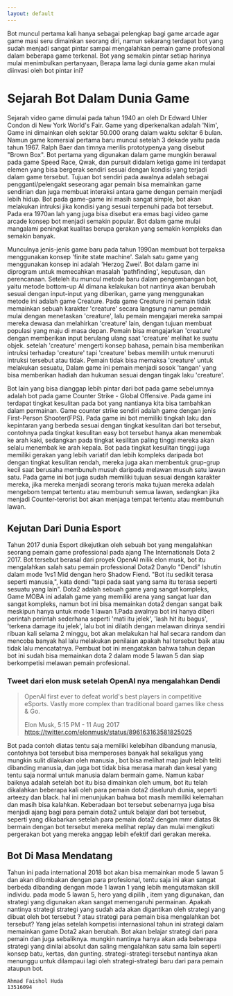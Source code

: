 ```yaml
---
layout: default
---
```


Bot muncul pertama kali hanya sebagai pelengkap bagi game arcade agar game masi seru dimainkan seorang diri, namun sekarang terdapat bot yang sudah menjadi sangat pintar sampai mengalahkan pemain game profesional dalam beberapa game terkenal. Bot yang semakin pintar setiap harinya mulai menimbulkan pertanyaan, Berapa lama lagi dunia game akan mulai diinvasi oleh bot pintar ini?

# Sejarah Bot Dalam Dunia Game

  Sejarah video game dimulai pada tahun 1940 an oleh Dr Edward Uhler Condon di New York World's Fair. Game yang diperkenalkan adalah 'Nim', Game ini dimainkan oleh sekitar 50.000 orang dalam waktu sekitar 6 bulan. Namun game komersial pertama baru muncul setelah 3 dekade yaitu pada tahun 1967. Ralph Baer dan timnya merilis prototypenya yang disebut "Brown Box". Bot pertama yang digunakan dalam game mungkin berawal pada game Speed Race, Qwak, dan pursuit didalam ketiga game ini terdapat elemen yang bisa bergerak sendiri sesuai dengan kondisi yang terjadi dalam game tersebut. Tujuan bot sendiri pada awalnya adalah sebagai pengganti/pelengakt seseorang agar pemain bisa memainkan game sendirian dan juga membuat interaksi antara game dengan pemain menjadi lebih hidup. Bot pada game-game ini masih sangat simple, bot akan melakukan intruksi jika kondisi yang sesuai terpenuhi pada bot tersebut. Pada era 1970an lah yang juga bisa disebut era emas bagi video game arcade  konsep bot menjadi semakin popular. Bot dalam game mulai mangalami peningkat kualitas berupa gerakan yang semakin kompleks dan semakin banyak.

  Munculnya jenis-jenis game baru pada tahun 1990an membuat bot terpaksa menggunakan konsep 'finite state machine'. Salah satu game yang menggunakan konsep ini adalah 'Herzog Zwei'. Bot dalam game ini diprogram untuk memecahkan masalah 'pathfinding', keputusan, dan perencanaan. Seteleh itu muncul metode baru dalam pengembangan bot, yaitu metode bottom-up AI dimana kelakukan bot nantinya akan berubah sesuai dengan input-input yang diberikan, game yang menggunakan metode ini adalah game Creature. Pada game Creature ini pemain tidak memainkan sebuah karakter 'creature' secara langsung namun pemain mulai dengan menetaskan 'creature', lalu pemain mengajari mereka sampai mereka dewasa dan melahirkan 'creature' lain, dengan tujuan membuat populasi yang maju di masa depan. Pemain bisa mengajarkan 'creature' dengan memberikan input berulang ulang saat 'creature' melihat ke suatu objek. setelah 'creature' mengerti konsep bahasa, pemain bisa memberikan intruksi terhadap 'creature' tapi 'creature' bebas memilih untuk menuruti intruksi tersebut atau tidak. Pemain tidak bisa memaksa 'creature' untuk melakukan sesuatu, Dalam game ini pemain menjadi sosok 'tangan' yang bisa memberikan hadiah dan hukuman sesuai dengan tingak laku 'creature'.

  Bot lain yang bisa dianggap lebih pintar dari bot pada game sebelumnya adalah bot pada game Counter Strike - Global Offensive. Pada game ini terdapat tingkat kesulitan pada bot yang nantianya kita bisa tambahkan dalam permainan. Game counter strike sendiri adalah game dengan jenis First-Person Shooter(FPS). Pada game ini bot memiliki tingkah laku dan kepintaran yang berbeda sesuai dengan tingkat kesulitan dari bot tersebut, contohnya pada tingkat kesulitan easy bot tersebut hanya akan menembak ke arah kaki, sedangkan pada tingkat kesilitan paling tinggi mereka akan selalu menembak ke arah kepala. Bot pada tingkat kesulitan tinggi juga memiliki gerakan yang lebih variatif dan lebih kompleks daripada bot dengan tingkat kesulitan rendah, mereka juga akan membentuk  grup-grup kecil saat berusaha membunuh musuh daripada melawan musuh satu lawan satu. Pada game ini bot juga sudah memiliki tujuan sesuai dengan karakter mereka, jika mereka menjadi seorang teroris maka tujuan mereka adalah mengebom tempat tertentu atau membunuh semua lawan, sedangkan jika menjadi Counter-terorist bot akan menjaga tempat tertentu atau membunuh lawan.

## Kejutan Dari Dunia Esport
  Tahun 2017 dunia Esport dikejutkan oleh sebuah bot yang mengalahkan seorang pemain game professional pada ajang The Internationals Dota 2 2017. Bot tersebut berasal dari proyek OpenAI milik elon musk, bot itu mengalahkan salah satu pemain professional Dota2 Danylo "Dendi" Ishutin dalam mode 1vs1 Mid dengan hero Shadow Fiend. "Bot itu sedikit terasa seperti manusia,", kata dendi "tapi pada saat yang sama itu terasa seperti sesuatu yang lain". Dota2 adalah sebuah game yang sangat kompleks, Game MOBA ini adalah game yang memiliki arena yang sangat luar dan sangat kompleks, namun bot ini bisa memainkan dota2 dengan sangat baik meskipun hanya untuk mode 1 lawan 1.Pada awalnya bot ini hanya diberi perintah perintah sederhana seperti 'mati itu jelek', 'lash hit itu bagus', 'terkena damage itu jelek', lalu bot ini dilatih dengan melawan dirinya sendiri ribuan kali selama 2 minggu, bot akan melakukan hal hal secara random dan mencoba banyak hal lalu melakukan penilaian apakah hal tersebut baik atau tidak lalu mencatatnya. Pembuat bot ini mengatakan bahwa tahun depan bot ini sudah bisa memainkan dota 2 dalam mode 5 lawan 5 dan siap berkompetisi melawan pemain profesional.

### Tweet dari elon musk setelah OpenAI nya mengalahkan Dendi 

> OpenAI first ever to defeat world's best players in competitive eSports. Vastly more complex than traditional board games like chess & Go.
>
> Elon Musk, 5:15 PM - 11 Aug 2017
https://twitter.com/elonmusk/status/896163163581825025

  Bot pada contoh diatas tentu saja memiliki kelebihan dibandung manusia, contohnya bot tersebut bisa memperoses banyak hal sekaligus yang mungkin sulit dilakukan oleh manusia , bot bisa melihat map jauh lebih teliti dibanding manusia, dan juga bot tidak bisa merasa marah dan kesal yang tentu saja normal untuk manusia dalam bermain game. Namun kabar baiknya adalah setelah bot itu bisa dimainkan oleh umum, bot itu telah dikalahkan beberapa kali oleh para pemain dota2 diseluruh dunia, seperti arteezy dan black. hal ini menunjukan bahwa bot masih memiliki kelemahan dan masih bisa kalahkan. Keberadaan bot tersebut sebenarnya juga bisa menjadi ajang bagi para pemain dota2 untuk belajar dari bot tersebut, seperti yang dikabarkan setelah para pemain dota2 dengan mmr diatas 8k bermain dengan bot tersebut mereka melihat replay dan mulai mengikuti pergerakan bot yang mereka anggap lebih efektif dari gerakan mereka.

## Bot Di Masa Mendatang
  Tahun ini pada international 2018 bot akan bisa memainkan mode 5 lawan 5 dan akan dilombakan dengan para profesional, tentu saja ini akan sangat berbeda dibanding dengan mode 1 lawan 1 yang lebih mengutamakan skill individu. pada mode 5 lawan 5, hero yang dipilih , item yang digunakan, dan strategi yang digunakan akan sangat memengaruhi permainan. Apakah nantinya strategi strategi yang sudah ada akan digantikan oleh strategi yang dibuat oleh bot tersebut ? atau strategi para  pemain bisa mengalahkan bot tersebut? Yang jelas setelah kompetisi internasional tahun ini strategi dalam memainkan game Dota2 akan berubah. Bot akan belajar strategi dari para pemain dan juga sebaliknya. mungkin nantinya hanya akan ada beberapa strategi yang dinilai absolut dan saling mengalahkan satu sama lain seperti konsep batu, kertas, dan gunting. strategi-strategi tersebut nantinya akan menunggu untuk dilampaui lagi oleh strategi-strategi baru dari para pemain ataupun bot.

```
Ahmad Faishol Huda
13516094
```
